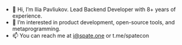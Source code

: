 - 👋 Hi, I’m Ilia Pavliukov. Lead Backend Developer with 8+ years of experience.
- 👀 I’m interested in product development, open-source tools, and metaprogramming.
- 📫 You can reach me at i@spate.one or t.me/spatecon
